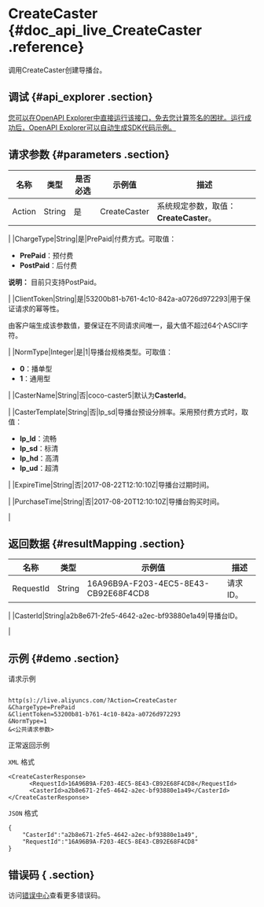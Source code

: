 # CreateCaster {#doc_api_live_CreateCaster .reference}

调用CreateCaster创建导播台。

## 调试 {#api_explorer .section}

[您可以在OpenAPI Explorer中直接运行该接口，免去您计算签名的困扰。运行成功后，OpenAPI Explorer可以自动生成SDK代码示例。](https://api.aliyun.com/#product=live&api=CreateCaster&type=RPC&version=2016-11-01)

## 请求参数 {#parameters .section}

|名称|类型|是否必选|示例值|描述|
|--|--|----|---|--|
|Action|String|是|CreateCaster|系统规定参数，取值：**CreateCaster**。

 |
|ChargeType|String|是|PrePaid|付费方式。可取值：

 -   **PrePaid**：预付费
-   **PostPaid**：后付费

**说明：** 目前只支持PostPaid。


 |
|ClientToken|String|是|53200b81-b761-4c10-842a-a0726d972293|用于保证请求的幂等性。

 由客户端生成该参数值，要保证在不同请求间唯一，最大值不超过64个ASCII字符。

 |
|NormType|Integer|是|1|导播台规格类型。可取值：

 -   **0**：播单型
-   **1**：通用型

 |
|CasterName|String|否|coco-caster5|默认为**CasterId**。

 |
|CasterTemplate|String|否|lp\_sd|导播台预设分辨率。采用预付费方式时，取值：

 -   **lp\_ld**：流畅
-   **lp\_sd**：标清
-   **lp\_hd**：高清
-   **lp\_ud**：超清

 |
|ExpireTime|String|否|2017-08-22T12:10:10Z|导播台过期时间。

 |
|PurchaseTime|String|否|2017-08-20T12:10:10Z|导播台购买时间。

 |

## 返回数据 {#resultMapping .section}

|名称|类型|示例值|描述|
|--|--|---|--|
|RequestId|String|16A96B9A-F203-4EC5-8E43-CB92E68F4CD8|请求ID。

 |
|CasterId|String|a2b8e671-2fe5-4642-a2ec-bf93880e1a49|导播台ID。

 |

## 示例 {#demo .section}

请求示例

``` {#request_demo}

http(s)://live.aliyuncs.com/?Action=CreateCaster
&ChargeType=PrePaid
&ClientToken=53200b81-b761-4c10-842a-a0726d972293
&NormType=1
&<公共请求参数>

```

正常返回示例

`XML` 格式

``` {#xml_return_success_demo}
<CreateCasterResponse>
	  <RequestId>16A96B9A-F203-4EC5-8E43-CB92E68F4CD8</RequestId>
	  <CasterId>a2b8e671-2fe5-4642-a2ec-bf93880e1a49</CasterId>
</CreateCasterResponse>
```

`JSON` 格式

``` {#json_return_success_demo}
{
	"CasterId":"a2b8e671-2fe5-4642-a2ec-bf93880e1a49",
	"RequestId":"16A96B9A-F203-4EC5-8E43-CB92E68F4CD8"
}
```

## 错误码 { .section}

访问[错误中心](https://error-center.aliyun.com/status/product/live)查看更多错误码。

